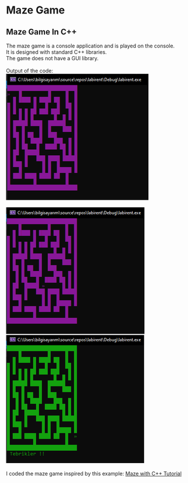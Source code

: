 # Maze Game
## Maze Game In C++  <br/>
The maze game is a console application and is played on the console. <br/>
It is designed with standard C++ libraries. <br/>
The game does not have a GUI library.
<br/> <br/>
Output of the code: <br/>
![1](https://github.com/nurgulaydin/Maze-Game/blob/main/output/1.PNG)  <br/>  
![2](https://github.com/nurgulaydin/Maze-Game/blob/main/output/2.PNG)  <br/>
![3](https://github.com/nurgulaydin/Maze-Game/blob/main/output/3.PNG)  <br/>
<br/>
I coded the maze game inspired by this example:
[Maze with C++ Tutorial](https://www.youtube.com/watch?v=nhlh1_vBO3g)

 
